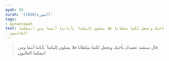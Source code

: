 ```yaml
---
ayah: 35
surah: '[[028|سورة]]'
tags:
- quran/ayah
text: قال سنشد عضدك بأخيك ونجعل لكما سلطانا فلا يصلون إليكما ۚ بآياتنا أنتما ومن اتبعكما
  الغالبون
---
```

> قال سنشد عضدك بأخيك ونجعل لكما سلطانا فلا يصلون إليكما ۚ بآياتنا أنتما ومن اتبعكما الغالبون
